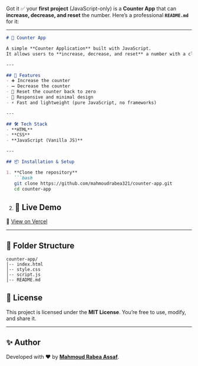 Got it ✅ your **first project** (JavaScript-only) is a **Counter App** that can **increase, decrease, and reset** the number.
Here’s a professional **`README.md`** for it:

---

````markdown
# 🔢 Counter App

A simple **Counter Application** built with JavaScript.  
It allows users to **increase, decrease, and reset** a number with a clean and responsive UI.

---

## 🚀 Features
- ➕ Increase the counter  
- ➖ Decrease the counter  
- 🔄 Reset the counter back to zero  
- 📱 Responsive and minimal design  
- ⚡ Fast and lightweight (pure JavaScript, no frameworks)  

---

## 🛠️ Tech Stack
- **HTML**  
- **CSS**  
- **JavaScript (Vanilla JS)**  

---

## 📦 Installation & Setup

1. **Clone the repository**  
   ```bash
   git clone https://github.com/mahmoudrabea321/counter-app.git
   cd counter-app
````

2. ## 🚀 Live Demo
🔗 [View on Vercel](https://counter-roan-delta.vercel.app/)


---


## 📂 Folder Structure

```
counter-app/
│-- index.html
│-- style.css
│-- script.js
│-- README.md
```


## 📜 License

This project is licensed under the **MIT License**.
You’re free to use, modify, and share it.

---

## ✨ Author

Developed with ❤️ by [**Mahmoud Rabea Assaf**](https://github.com/mahmoudrabea321).


